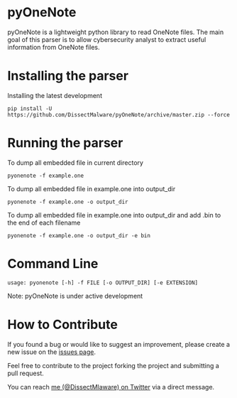 # pyOneNote
pyOneNote is a lightweight python library to read OneNote files. The main goal of this parser is to allow cybersecurity analyst to extract useful information from OneNote files.

# Installing the parser

Installing the latest development

```
pip install -U https://github.com/DissectMalware/pyOneNote/archive/master.zip --force
```
# Running the parser

To dump all embedded file in current directory
```
pyonenote -f example.one 
```

To dump all embedded file in example.one into output_dir
```
pyonenote -f example.one -o output_dir 
```
To dump all embedded file in example.one into output_dir and add .bin to the end of each filename
```
pyonenote -f example.one -o output_dir -e bin
```

# Command Line
```
usage: pyonenote [-h] -f FILE [-o OUTPUT_DIR] [-e EXTENSION]
```

Note: pyOneNote is under active development

# How to Contribute
If you found a bug or would like to suggest an improvement, please create a new issue on the [issues page](https://github.com/DissectMalware/pyOneNote/issues).

Feel free to contribute to the project forking the project and submitting a pull request.

You can reach [me (@DissectMlaware) on Twitter](https://twitter.com/DissectMalware) via a direct message.
